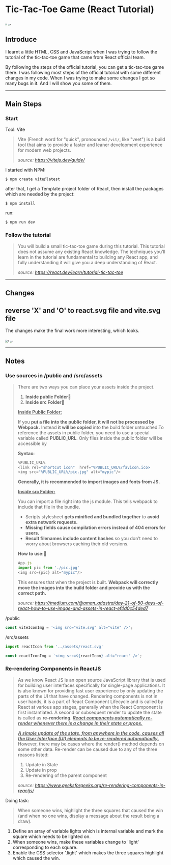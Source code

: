 # Tic-Tac-Toe Game (React Tutorial)

<img src="./imgs/3.png" style="zoom: 33%;" />

<img src="./imgs/4.png" alt="4" style="zoom: 33%;" />

## Introduce

I learnt a little HTML, CSS and JavaScript when I was trying to follow the tutorial of the tic-tac-toe game that came from React official team.

By following the steps of the official tutorial, you can get a tic-tac-toe game there. I was following most steps of the official tutorial with some different changes in my code. When I was trying to make some changes I got so many bugs in it. And I will show you some of them.

---

## Main Steps

### Start

Tool: Vite

> Vite (French word for "quick", pronounced `/vit/`, like "veet") is a build tool that aims to provide a faster and leaner development experience for modern web projects.
>
> *source: https://vitejs.dev/guide/*

I started with NPM:

```shell
$ npm create vite@latest
```

after that, I get a Template project folder of React, then install the packages which are needed by the project:

```shell
$ npm install
```

run: 

```shell
$ npm run dev
```

### Follow the tutorial

> You will build a small tic-tac-toe game during this tutorial. This tutorial does not assume any existing React knowledge. The techniques you’ll learn in the tutorial are fundamental to building any React app, and fully understanding it will give you a deep understanding of React.
>
> *source: https://react.dev/learn/tutorial-tic-tac-toe*

---

## Changes

## reverse 'X' and 'O' to react.svg file  and vite.svg file

The changes make the final work more interesting, which looks.

<img src="./imgs/1.png" alt="1" style="zoom: 50%;" />

<img src="./imgs/2.png" alt="2" style="zoom:33%;" />

---

## Notes

### Use sources in /public and /src/assets

> There are two ways you can place your assets inside the project.
>
> 1. **Inside public Folder📂**
> 2. **Inside src Folder📂**
>
> <u>**Inside Public Folder:**</u>
>
> If you **put a file into the public folder, it will not be processed by Webpack.** Instead **it will be copied** into the build folder untouched.To reference the assets in public folder, you need to use a special variable called **PUBLIC_URL**. Only files inside the public folder will be accessible by
>
> **Syntax:**
>
> ```javascript
> %PUBLIC_URL%
> <link rel="shortcut icon"  href="%PUBLIC_URL%/favicon.ico>
> <img src="%PUBLIC_URL%/pic.jpg" alt="mypic"/>
> ```
>
> **Generally, it is recommended to import images and fonts from JS.**
>
> **<u>Inside src Folder:</u>**
>
> You can import a file right into the js module. This tells webpack to include that file in the bundle.
>
> - Scripts stylesheet **gets minified and bundled together** to **avoid extra network requests.**
> - **Missing fields cause compilation errors instead of 404 errors for users.**
> - **Result filenames include content hashes** so you don’t need to worry about browsers caching their old versions.
>
> **How to use:📝**
>
> ```javascript
> App.js
> import pic from './pic.jpg'
> <img src={pic} alt="mypic"/>
> ```
>
> This ensures that when the project is built. **Webpack will correctly move the images into the build folder and provide us with the correct path.**
>
> *source: https://medium.com/@aman_adastra/day-21-of-50-days-of-react-how-to-use-image-and-assets-in-react-ef4d0c54ded7*

/public

```javascript
const viteIconImg = '<img src="vite.svg" alt="vite" />';
```

/src/assets

```javascript
import reactIcon from '../assets/react.svg'

const reactIconImg = `<img src=${reactIcon} alt="react" />`;
```

### Re-rendering Components in ReactJS

> As we know React JS is an open source JavaScript library that is used for building user interfaces specifically for single-page applications. It is also known for providing fast user experience by only updating the parts of the UI that have changed. Rendering components is not in user hands, it is a part of React Component Lifecycle and is called by React at various app stages, generally when the React Component is first instantiated. A second or subsequent render to update the state is called as **re-rendering**. **<u>*React components automatically re-render whenever there is a change in their state or props.*</u>**
>
> **<u>*A simple update of the state, from anywhere in the code, causes all the User Interface (UI) elements to be re-rendered automatically.*</u>** However, there may be cases where the render() method depends on some other data. Re-render can be caused due to any of the three reasons listed:
>
> 1. Update in State
> 2. Update in prop
> 3. Re-rendering of the parent component
>
> *source: https://www.geeksforgeeks.org/re-rendering-components-in-reactjs/*

Doing task:

> When someone wins, highlight the three squares that caused the win (and when no one wins, display a message about the result being a draw).

1. Define an array of variable lights which is internal variable and mark the square which needs to be lighted on.
2. When someone wins, make these variables change to 'light' corresponding to each square.
3. Enable the CSS selector '.light' which  makes the three squares highlight which caused the win.

